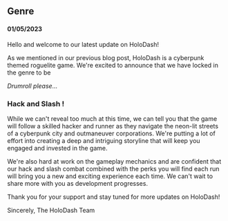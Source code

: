 ## Genre

#### 01/05/2023

Hello and welcome to our latest update on HoloDash!

As we mentioned in our previous blog post, HoloDash is a cyberpunk themed roguelite game. We're excited to announce that we have locked in the genre to be 

*Drumroll please...*
### Hack and Slash !

While we can't reveal too much at this time, we can tell you that the game will follow a skilled hacker and runner as they navigate the neon-lit streets of a cyberpunk city and outmaneuver corporations. We're putting a lot of effort into creating a deep and intriguing storyline that will keep you engaged and invested in the game.

We're also hard at work on the gameplay mechanics and are confident that our hack and slash combat combined with the perks you will find each run will bring you a new and exciting experience each time. We can't wait to share more with you as development progresses.

Thank you for your support and stay tuned for more updates on HoloDash!

Sincerely,
The HoloDash Team